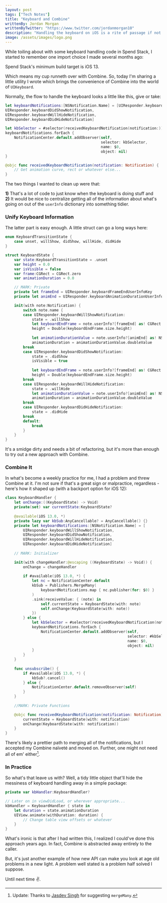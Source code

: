 ```yaml
---
layout: post
tags: ["Tech Notes"]
title: "Keyboard and Combine"
writtenBy: Jordan Morgan
writtenByTwitter: "https://www.twitter.com/jordanmorgan10"
description: "Handling the keyboard on iOS is a rite of passage if not also a little tiresome. Fortunately, Combine makes it better."
image: /assets/images/logo.png
---
```


While toiling about with some keyboard handling code in Spend Stack, I started to remember one import choice I made several months ago:

Spend Stack's minimum build target is iOS 13.

Which means my cup runneth over with Combine. So, today I'm sharing a little utility I wrote which brings the convenience of Combine into the world of `UIKeyboard`.

Normally, the flow to handle the keyboard looks a little like this, give or take:

```swift
let keyboardNotifications:[NSNotification.Name] = [UIResponder.keyboardWillShowNotification,
UIResponder.keyboardDidShowNotification,
UIResponder.keyboardWillHideNotification,
UIResponder.keyboardDidHideNotification]

let kbSelector = #selector(receivedKeyboardNotification(notification:))
keyboardNotifications.forEach {
    NotificationCenter.default.addObserver(self,
                                           selector: kbSelector,
                                           name: $0,
                                           object: nil)
}

@objc func receivedKeyboardNotification(notification: Notification) {
    // Get animation curve, rect or whatever else...
}
```

The two things I wanted to clean up were that:

**1)** That's a lot of code to just know when the keyboard is doing stuff and <br />
**2)** It would be nice to centralize getting all of the information about what's going on out of the `userInfo` dictionary into something tidier.

### Unify Keyboard Information
The latter part is easy enough. A little struct can go a long ways here:

```swift
enum KeyboardTransitionState {
    case unset, willShow, didShow, willHide, didHide
}

struct KeyboardState {
    var state:KeyboardTransitionState = .unset
    var height = 0.0
    var isVisible = false
    var frame:CGRect = CGRect.zero
    var animationDuration = 0.0

    // MARK: Private 
    private let frameEnd = UIResponder.keyboardFrameEndUserInfoKey
    private let animEnd = UIResponder.keyboardAnimationDurationUserInfoKey

    init(with note:Notification) {
        switch note.name {
        case UIResponder.keyboardWillShowNotification:
            state = .willShow
            let keyboardEndFrame = note.userInfo?[frameEnd] as! CGRect
            height = Double(keyboardEndFrame.size.height)
            
            let animationDurationValue = note.userInfo?[animEnd] as! NSNumber
            animationDuration = animationDurationValue.doubleValue
        break
        case UIResponder.keyboardDidShowNotification:
            state = .didShow
            isVisible = true
            
            let keyboardEndFrame = note.userInfo?[frameEnd] as! CGRect
            height = Double(keyboardEndFrame.size.height)
        break
        case UIResponder.keyboardWillHideNotification:
            state = .willHide
            let animationDurationValue = note.userInfo?[animEnd] as! NSNumber
            animationDuration = animationDurationValue.doubleValue
        break
        case UIResponder.keyboardDidHideNotification:
            state = .didHide
        break
        default:
            break
        }
    }
}

```

It's a smidge dirty and needs a bit of refactoring, but it's more than enough to try out a new approach with Combine.

### Combine It
In what's become a weekly practice for me, I had a problem and threw Combine at it. I'm not sure if that's a great sign or malpractice, regardless - here's how it shaped up (with a backport option for iOS 12):

```swift
class KeyboardHandler {
    let onChange:((KeyboardState) -> Void)
    private(set) var currentState:KeyboardState?
    
    @available(iOS 13.0, *)
    private lazy var kbSub:AnyCancellable? = AnyCancellable() {}
    private let keyboardNotifications:[NSNotification.Name] = [
        UIResponder.keyboardWillShowNotification,
        UIResponder.keyboardDidShowNotification,
        UIResponder.keyboardWillHideNotification,
        UIResponder.keyboardDidHideNotification]
    
    // MARK: Initializer

    init(with changeHandler:@escaping ((KeyboardState) -> Void)) {
        onChange = changeHandler
        
        if #available(iOS 13.0, *) {
            let nc = NotificationCenter.default
            kbSub = Publishers.MergeMany(
                keyboardNotifications.map { nc.publisher(for: $0) }
            )
            .sink(receiveValue: { (note) in
                self.currentState = KeyboardState(with: note)
                self.onChange(KeyboardState(with: note))
            })
        } else {
            let kbSelector = #selector(receivedKeyboardNotification(notification:))
            keyboardNotifications.forEach {
                NotificationCenter.default.addObserver(self,
                                                       selector: #kbSelector,
                                                       name: $0,
                                                       object: nil)
            }
        }
    }
    
    func unsubscribe() {
        if #available(iOS 13.0, *) {
            kbSub?.cancel()
        } else {
            NotificationCenter.default.removeObserver(self)
        }
    }
    
    //MARK: Private Functions

    @objc func receivedKeyboardNotification(notification: Notification) {
        currentState = KeyboardState(with: notification)
        onChange(KeyboardState(with: notification))
    }
}
```
There's likely a prettier path to merging all of the notifications, but I accepted my Combine naïveté and moved on. Further, one might not need all of em' either[^1]. 

### In Practice
So what's that leave us with? Well, a tidy little object that'll hide the messiness of keyboard handling away in a simple package:

```swift
private var kbHandler:KeyboardHandler?

// Later on in viewDidLoad, or wherever appropriate...
kbHandler = KeyboardHandler { state in
    let duration = state.animationDuration
    UIView.animate(withDuration: duration) {
        // Change table view offsets or whatever
    }
}
```


What's ironic is that after I had written this, I realized I could've done this approach years ago. In fact, Combine is abstracted away entirely to the caller.

But, it's just another example of how new API can make you look at age old problems in a new light. A problem well stated is a problem half solved I suppose.

Until next time ✌️.

[^1]: Update: Thanks to [Jasdev Singh](https://www.twitter.com/jasdev) for suggesting `mergeMany`.